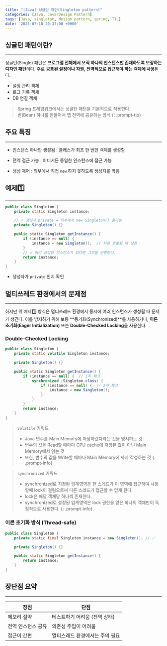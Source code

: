 ```yaml
---
title: "[Java] 싱글턴 패턴(Singleton pattern)"
categories: [Java, Java/Design Pattern]
tags: [Java, singleton, design pattern, spring, TIL]
date: '2025-07-18 20:37:00 +0900'
---
```


## 싱글턴 패턴이란?

---

싱글턴(Single) 패턴은 **프로그램 전체에서 오직 하나의 인스턴스만 존재하도록 보장하는 디자인 패턴**이다. 주로 **공통된 설정이나 자원, 전역적으로 접근해야 하는 객체에 사용**된다.

- 설정 관리 객체
- 로그 기록 객체
- DB 연결 객체

> Spring 프레임워크에서는 싱글턴 패턴을 기본적으로 적용한다.  
> 빈(Bean) 하나를 만들어서 앱 전역에 공유하는 방식
{: .prompt-tip}

## 주요 특징

---

- 인스턴스 하나만 생성됨
  : 클래스가 최초 한 번만 객체를 생성함

- 전역 접근 가능
  : 어디서든 동일한 인스턴스에 접근 가능

- 생성 제어
  : 외부에서 직접 `new` 하지 못하도록 생성자를 막음

## 예제1️⃣

---

```java
public class Singleton {
    private static Singleton instance;

    // ⭐ 생성자 private → 외부에서 new Singleton() 불가능
    private Singleton() {}

    public static Singleton getInstance() {
        if (instance == null) {
            instance = new Singleton();  // 처음 호출될 때 생성
        }
        // ⭐ 이미 생성된 인스턴스가 있다면 그것을 반환한다.
        return instance;
    }
}
```

- 생성자가 `private` 인지 확인

## 멀티쓰레드 환경에서의 문제점

---

하지만 위 예제1️⃣ 방식은 멀티쓰레드 환경에서 동시에 여러 인스턴스가 생성될 때 문제가 생긴다.
이를 방지하기 위해 보통 **동기화(Synchronized)**를 사용하거나, **이른 초기화(Eager Initialization)** 또는 **Double-Checked Locking**을 사용한다.

### Double-Checked Locking

```java
public class Singleton {
    private static volatile Singleton instance;

    private Singleton() {}

    public static Singleton getInstance() {
        if (instance == null) {  // 1차 체크
            synchronized (Singleton.class) {
                if (instance == null) {  // 2차 체크
                    instance = new Singleton();
                }
            }
        }
        return instance;
    }
}
```

> `volatile` 키워드
> 
> - Java 변수를 Main Memory에 저장하겠다라는 것을 명시하는 것
> - 변수의 값을 Read할 때마다 CPU cache에 저장된 값이 아닌 Main Memory에서 읽는 것
> - 또한, 변수의 값을 Write할 때마다 Main Memory에 까지 작성하는 것
{: .prompt-info}

> `synchronized` 키워드
> 
> - synchronized로 지정된 임계영역은 한 스레드가 이 영역에 접근하여 사용할때 lock이 걸림으로써 다른 스레드가 접근할 수 없게 된다.
> - lock은 해당 객체당 하나씩 존재한다.
> - synchronized로 설정된 임계영역은 lock 권한을 얻은 하나의 객체만이 독점적으로 사용한다.
{: .prompt-info}

### 이른 초기화 방식 (Thread-safe)

```java
public class Singleton {
    private static final Singleton instance = new Singleton(); // ✅

    private Singleton() {}

    public static Singleton getInstance() {
        return instance;
    }
}
```

## 장단점 요약

---

| 장점               | 단점                            |
| ------------------ | ------------------------------- |
| 메모리 절약        | 테스트하기 어려움 (전역 상태)   |
| 전역 인스턴스 공유 | 의존성 주입이 어려움            |
| 접근이 간편        | 멀티스레드 환경에서는 주의 필요 |
